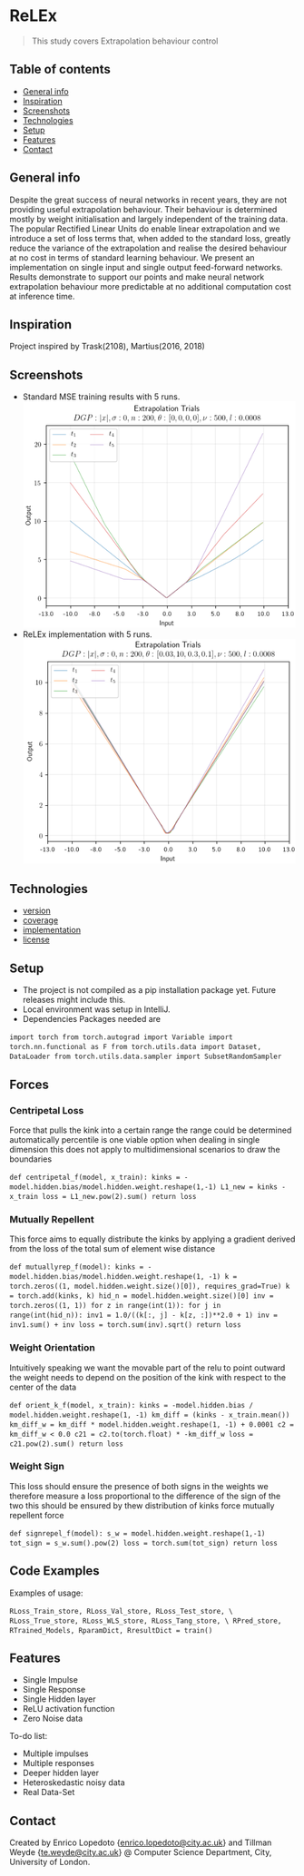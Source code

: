 # ReLEx
> This study covers Extrapolation behaviour control

## Table of contents
* [General info](#general-info)
* [Inspiration](#inspiration)
* [Screenshots](#screenshots)
* [Technologies](#technologies)
* [Setup](#setup)
* [Features](#features)
* [Contact](#contact)

## General info
Despite the great success of neural networks in recent years, they are not providing useful extrapolation behaviour. 
Their behaviour is determined mostly by weight initialisation and largely independent of the training data. 
The popular Rectified Linear Units do enable linear extrapolation and we introduce a set of loss terms that, when added to the standard loss, greatly reduce the variance of the extrapolation and realise the desired behaviour at no cost in terms of standard learning behaviour. 
We present an implementation on single input and single output feed-forward networks. Results demonstrate to support our points and make neural network extrapolation behaviour more predictable at no additional computation cost at inference time.

## Inspiration
Project inspired by Trask(2108), Martius(2016, 2018)

## Screenshots
* Standard MSE training results with 5 runs.
![Example screenshot](./SpagPred_abs_MSE_spaghmsefinal_cab2d5e8-bcc7-11ea-b8b7-b888e395c23b.png)
* ReLEx implementation with 5 runs.
![Example screenshot](./SpagPred_abs_ReLEx_spaghrelexfinal_bf1dd186-bcc6-11ea-9685-b888e395c23b.png)

## Technologies
* [version](https://img.shields.io/badge/version-1.1-green)
* [coverage](https://img.shields.io/badge/completion-80%25-yellowgreen)
* [implementation](https://img.shields.io/badge/implementation-PyTorch-red)
* [license](https://img.shields.io/badge/license-AGPL-blue)

## Setup
* The project is not compiled as a pip installation package yet. Future releases might include this.
* Local environment was setup in IntelliJ. 
* Dependencies Packages needed are 

`import torch
from torch.autograd import Variable
import torch.nn.functional as F
from torch.utils.data import Dataset, DataLoader
from torch.utils.data.sampler import SubsetRandomSampler
`

## Forces
### Centripetal Loss
Force that pulls the kink into a certain range
the range could be determined automatically
percentile is one viable option when dealing in single dimension
this does not apply to multidimensional scenarios to draw the boundaries

`def centripetal_f(model, x_train):
    kinks = -model.hidden.bias/model.hidden.weight.reshape(1,-1)
    L1_new = kinks - x_train
    loss = L1_new.pow(2).sum()
    return loss
`

### Mutually Repellent
This force aims to equally distribute the kinks
by applying a gradient derived from the loss of the total
sum of element wise distance

`def mutuallyrep_f(model):
    kinks = -model.hidden.bias/model.hidden.weight.reshape(1, -1)
    k = torch.zeros((1, model.hidden.weight.size()[0]), requires_grad=True)
    k = torch.add(kinks, k)
    hid_n = model.hidden.weight.size()[0]
    inv = torch.zeros((1, 1))
    for z in range(int(1)):
        for j in range(int(hid_n)):
            inv1 = 1.0/((k[:, j] - k[z, :])**2.0 + 1)
            inv = inv1.sum() + inv
    loss = torch.sum(inv).sqrt()
    return loss
`

### Weight Orientation
Intuitively speaking we want the movable part of the relu to point outward
the weight needs to depend on the position of the kink with respect to the
center of the data

`def orient_k_f(model, x_train):
    kinks = -model.hidden.bias / model.hidden.weight.reshape(1, -1)
    km_diff = (kinks - x_train.mean())
    km_diff_w = km_diff * model.hidden.weight.reshape(1, -1) + 0.0001
    c2 = km_diff_w < 0.0
    c21 = c2.to(torch.float) * -km_diff_w
    loss = c21.pow(2).sum()
    return loss
`

### Weight Sign
This loss should ensure the presence of both signs in the weights
we therefore measure a loss proportional to the difference of the sign of the two
this should be ensured by thew distribution of kinks force mutually repellent force

`def signrepel_f(model):
    s_w = model.hidden.weight.reshape(1,-1)
    tot_sign = s_w.sum().pow(2)
    loss = torch.sum(tot_sign)
    return loss
 `

## Code Examples
Examples of usage:

`RLoss_Train_store, RLoss_Val_store, RLoss_Test_store, \
    RLoss_True_store, RLoss_WLS_store, RLoss_Tang_store, \
    RPred_store, RTrained_Models, RparamDict, RresultDict = train()
`

## Features
* Single Impulse
* Single Response
* Single Hidden layer
* ReLU activation function
* Zero Noise data

To-do list:
* Multiple impulses
* Multiple responses
* Deeper hidden layer
* Heteroskedastic noisy data
* Real Data-Set


## Contact
Created by Enrico Lopedoto {enrico.lopedoto@city.ac.uk} and Tillman Weyde {te.weyde@city.ac.uk} @ Computer Science Department, City, University of London.

